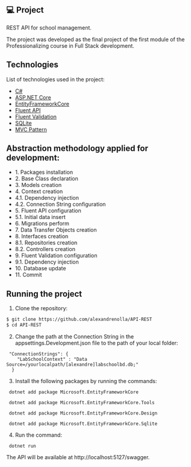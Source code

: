 <p align="center">

 ## 💻 Project

REST API for school management.

The project was developed as the final project of the first module of the Professionalizing course in Full Stack development.
</p>

## Technologies

List of technologies used in the project:

- [C#](https://learn.microsoft.com/pt-br/dotnet/csharp/)
- [ASP.NET Core](https://learn.microsoft.com/pt-br/aspnet/core/introduction-to-aspnet-core?view=aspnetcore-7.0)
- [EntityFrameworkCore](https://learn.microsoft.com/en-us/ef/)
- [Fluent API](https://learn.microsoft.com/pt-br/ef/ef6/modeling/code-first/fluent/types-and-properties)
- [Fluent Validation](https://docs.fluentvalidation.net/en/latest/aspnet.html)
- [SQLite](https://www.sqlite.org/index.html)
- [MVC Pattern](https://dotnet.microsoft.com/en-us/apps/aspnet/mvc)

## Abstraction methodology applied for development:
<ul>
  <li>1. Packages installation</li>
  <li>2. Base Class declaration</li>
  <li>3. Models creation</li>
  <li>4. Context creation</li>
  <li>  4.1. Dependency injection</li>
  <li>  4.2. Connection String configuration</li>
  <li>5. Fluent API configuration</li>
  <li>  5.1. Initial data insert</li>
  <li>6. Migrations perform</li>
  <li>7. Data Transfer Objects creation</li>
  <li>8. Interfaces creation</li>
  <li>  8.1. Repositories creation</li>
  <li>  8.2. Controllers creation</li>
  <li>9. Fluent Validation configuration</li>
  <li>  9.1. Dependency injection</li>
  <li>10. Database update</li>
  <li>11. Commit</li>
</ul>
 
## Running the project


1. Clone the repository:

```bash
$ git clone https://github.com/alexandrenolla/API-REST
$ cd API-REST
```


2. Change the path at the Connection String in the appsettings.Development.json file to the path of your local folder:

```
 "ConnectionStrings": {
    "LabSchoolContext" : "Data Source=/yourlocalpath/[alexandre]labschoolbd.db;"
  } 
```


3. Install the following packages by running the commands:


```
 dotnet add package Microsoft.EntityFrameworkCore  

 dotnet add package Microsoft.EntityFrameworkCore.Tools 
 
 dotnet add package Microsoft.EntityFrameworkCore.Design

 dotnet add package Microsoft.EntityFrameworkCore.Sqlite
```


4. Run the command:

```
 dotnet run
```


The API will be available at http://localhost:5127/swagger.
